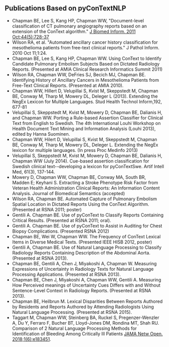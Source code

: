 ## Publications Based on pyConTextNLP

* Chapman BE, Lee S, Kang HP, Chapman WW, "Document-level classification of CT pulmonary angiography reports based on an extension of the ConText algorithm." [J Biomed Inform. 2011 Oct;44(5):728-37](http://www.sciencedirect.com/science/article/pii/S1532046411000621)
* Wilson RA, et al. "Automated ancillary cancer history classification for mesothelioma patients from free-text clinical reports." J Pathol Inform. 2010 Oct 11;1:24.
* Chapman BE, Lee S, Kang HP, Chapman WW. Using ConText to Identify Candidate Pulmonary Embolism Subjects Based on Dictated Radiology Reports. (Presented at AMIA Clinical Research Informatics Summit 2011)
* Wilson RA, Chapman WW, DeFries SJ, Becich MJ, Chapman BE. Identifying History of Ancillary Cancers in Mesothelioma Patients from Free-Text Clinical Reports. (Presented at AMIA 2010).
* Chapman WW, Hillert D, Velupillai S, Kvist M, Skeppstedt M, Chapman BE, Conway M, Tharp M, Mowery DL, Deleger L (2013). Extending the NegEx Lexicon for Multiple Languages. Stud Health Technol Inform,192, 677-81
* Velupillai S, Skeppstedt M, Kvist M, Mowery D, Chapman BE, Dalianis H, and Chapman WW. Porting a Rule-based Assertion Classifier for Clinical Text from English to Swedish. The 4th International Louhi Workshop on Health Document Text Mining and Information Analysis (Louhi 2013), edited by Hanna Suominen.
* Chapman WW, Hilert D, Velupillai S, Kvist M, Skeppstedt M, Chapman BE, Conway M, Tharp M, Mowery DL, Deleger L. Extending the NegEx lexicon for multiple languages. (In press Proc Medinfo 2013)
* Velupillai S, Skeppstedt M, Kvist M, Mowery D, Chapman BE, Dalianis H, Chapman WW (July 2014). Cue-based assertion classification for Swedish clinical text--developing a lexicon for pyConTextSwe. Artif Intell Med, 61(3), 137-144.
* Mowery D, Chapman WW, Chapman BE, Conway MA, South BR, Madden E; Keyhani S. Extracting a Stroke Phenotype Risk Factor from Veteran Health Administration Clinical Reports: An Information Content Analysis. Journal of Biomedical Semantics (accepted)
* Wilson RA, Chapman BE. Automated Capture of Pulmonary Embolism Spatial Location in Dictated Reports Using the ConText Algorithm. (Presented at RSNA 2011; poster)
* Gentili A. Chapman BE. Use of pyConText to Classify Reports Containing Critical Results. (Presented at RSNA 2011; oral).
* Gentili A. Chapman BE. Use of pyConText to Assist in Auditing for Chest Biopsy Complications. (Presented RSNA 2012)
* Chapman BE, Wei W, Chapman WW. The Frequency of ConText Lexical Items in Diverse Medical Texts. (Presented IEEE HISB 2012, poster)
* Gentili A, Chapman BE. Use of Natural Language Processing to Classify Radiology Reports Containing Description of the Abdominal Aorta. (Presented at RSNA 2013).
* Chapman BE, Gentili A, Chen J, Miyakoshi A, Chapman W. Measuring Expressions of Uncertainty in Radiology Texts for Natural Language Processing Applications. (Presented at  RSNA 2013).
* Chapman BE, Chen J, Miyakoshi A, Chapman WW, Gentili A. Measuring How Perceived meanings of Uncertainty Cues Differs with and Without Sentence-Level Context in Radiology Reports. (Presented at RSNA 2013).
* Chapman BE, Heilbrun M. Lexical Disparities Between Reports Authored by Residents and Reports Authored by Attending Radiologists Using Natural Language Processing. (Presented at RSNA 2015).
* Taggart M, Chapman WW, Steinberg BA, Ruckel S, Pregenzer-Wenzler A, Du Y, Ferraro F, Bucher BT, Lloyd-Jones DM, Rondina MT, Shah RU. Comparison of 2 Natural Language Processing Methods for Identification of Bleeding Among Critically Ill Patients [JAMA Netw Open. 2018;1(6):e183451](https://jamanetwork.com/journals/jamanetworkopen/fullarticle/2706498).
